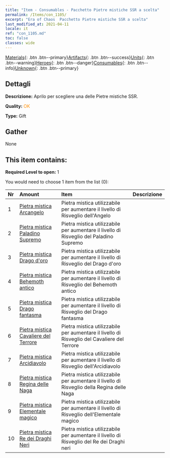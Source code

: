 ```yaml
---
title: "Item - Consumables - Pacchetto Pietre mistiche SSR a scelta"
permalink: /Items/con_1105/
excerpt: "Era of Chaos  Pacchetto Pietre mistiche SSR a scelta"
last_modified_at: 2021-04-11
locale: it
ref: "con_1105.md"
toc: false
classes: wide
---
```

 [Materials](/it/Items/){: .btn .btn--primary}[Artifacts](/it/Items/Artifacts/){: .btn .btn--success}[Units](/it/Items/Units/){: .btn .btn--warning}[Heroes](/it/Items/Heroes/){: .btn .btn--danger}[Consumables](/it/Items/Consumables/){: .btn .btn--info}[Unknown](/it/Items/Unknown/){: .btn .btn--primary}

## Dettagli
 **Descrizione:** Aprilo per scegliere una delle Pietre mistiche SSR.

 **Quality:** <span style="color: #FF8C00">OK</span>

 **Type:** Gift

## Gather

  None

## This item contains:

 **Required Level to open:** 1

 You would need to choose 1 item from the list (0):

  | Nr | Amount |     Item    | Descrizione |
  |:---|:-------|:------------|:-----------:|
  | 1 | [Pietra mistica Arcangelo](/it/Items/unt_288/) | Pietra mistica utilizzabile per aumentare il livello di Risveglio dell'Angelo | 
  | 2 | [Pietra mistica Paladino Supremo](/it/Items/unt_289/) | Pietra mistica utilizzabile per aumentare il livello di Risveglio del Paladino Supremo | 
  | 3 | [Pietra mistica Drago d'oro](/it/Items/unt_295/) | Pietra mistica utilizzabile per aumentare il livello di Risveglio del Drago d'oro | 
  | 4 | [Pietra mistica Behemoth antico](/it/Items/unt_311/) | Pietra mistica utilizzabile per aumentare il livello di Risveglio del Behemoth antico | 
  | 5 | [Pietra mistica Drago fantasma](/it/Items/unt_303/) | Pietra mistica utilizzabile per aumentare il livello di Risveglio del Drago fantasma | 
  | 6 | [Pietra mistica Cavaliere del Terrore](/it/Items/unt_302/) | Pietra mistica utilizzabile per aumentare il livello di Risveglio del Cavaliere del Terrore | 
  | 7 | [Pietra mistica Arcidiavolo](/it/Items/unt_318/) | Pietra mistica utilizzabile per aumentare il livello di Risveglio dell'Arcidiavolo | 
  | 8 | [Pietra mistica Regina delle Naga](/it/Items/unt_325/) | Pietra mistica utilizzabile per aumentare il livello di Risveglio della Regina delle Naga | 
  | 9 | [Pietra mistica Elementale magico](/it/Items/unt_347/) | Pietra mistica utilizzabile per aumentare il livello di Risveglio dell'Elementale magico | 
  | 10 | [Pietra mistica Re dei Draghi Neri](/it/Items/unt_334/) | Pietra mistica utilizzabile per aumentare il livello di Risveglio del Re dei Draghi neri | 
